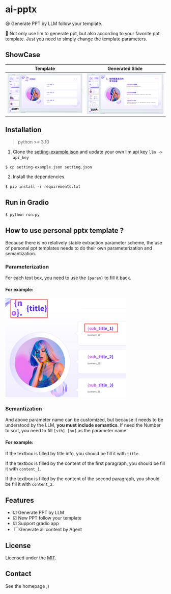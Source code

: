 # ai-pptx 

😆 Generate PPT by LLM follow your template.

📢 Not only use llm to generate ppt, but also according to your favorite ppt template. Just you need to simply change the template parameters.

## ShowCase
| Template                                 | Generated Slide                               |
|------------------------------------------|-------------------------------------------|
| <img src="./docs/imgs/template_ppt.png"> | <img src="./docs/imgs/generated_ppt.png"> |

## Installation

> python >= 3.10

1. Clone the [setting-example.json](./setting-example.json) and update your own llm api key `llm -> api_key`

```
$ cp setting-example.json setting.json
```

2. Install the dependencies

```
$ pip install -r requirements.txt
```

## Run in Gradio

```
$ python run.py
```

## How to use personal pptx template ?

Because there is no relatively stable extraction parameter scheme, the use of personal ppt templates needs to do their own parameterization and semantization.

### Parameterization

For each text box, you need to use the `{param}` to fill it back. 

#### For example:

<img src="./docs/imgs/docs_pptx_parameterization_examples.png" style="width: 380px">

### Semantization

And above parameter name can be customized, but because it needs to be understood by the LLM, **you must include semantics**. If need the Number to sort, you need to fill `[sth]_[no]` as the parameter name.

#### For example:

If the textbox is filled by title info, you should be fill it with `title`.

If the textbox is filled by the content of the first paragraph, you should be fill it with `content_1`.

If the textbox is filled by the content of the second paragraph, you should be fill it with `content_2`.


## Features

- &#9745; Generate PPT by LLM
- &#9745; New PPT follow your template
- &#9745; Support gradio app
- &#9744; Generate all content by Agent

## License

Licensed under the [MIT](./LICENSE).

## Contact

See the homepage ;)